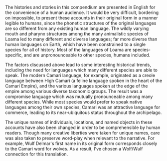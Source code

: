 The histories and stories in this compendium are presented in English for the convenience of a human audience. It would be very difficult, bordering on impossible, to present these accounts in their original form in a manner legible to humans, since the phonetic structures of the original languages are so different from any existing human language. The wildly varying mouth and pharynx structures among the many animalistic species of Loama led to many different and diverse languages; far more diverse than human languages on Earth, which have been constrained to a single species for all of history. Most of the languages of Loama are species-specific, and are unpronounceable to other species, humans included.

The factors discussed above lead to some interesting historical trends, including the need for languages which many different species are able to speak. The modern Camari language, for example, originated as a creole language between High Camari (a feline language spoken in the heart of the Camari Empire), and the various languages spoken at the edge of the empire among various diverse taxonomic groups. The result was a compromise language which was mutually pronounceable among many different species. While most species would prefer to speak native languages among their own species, Camari was an attractive language for commerce, leading to its near-ubiquitous status throughout the archipelago.

The unique names of individuals, locations, and named objects in these accounts have also been changed in order to be comprehensible by human readers. Though many creative liberties were taken for unique names, care was also taken to preserve word-play when relevant to the narrative. For example, Wulf Delmar's first name in its original form corresponds closely to the Camari word for wolves. As a result, I've chosen a Wolf/Wulf connection for this translation.

